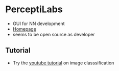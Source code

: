  

# PerceptiLabs

- GUI for NN development
- [Homepage](https://www.perceptilabs.com/)
- seems to be open source as developer


## Tutorial

- Try the [youtube tutorial](https://www.youtube.com/watch?v=eegULa5t8Gg&list=PLhDSeRDt1gijXv213FwJ_sAM6d1lpE7VN) on image classsification
